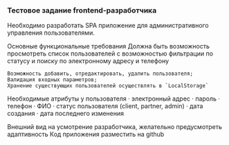 ### Тестовое задание frontend-разработчика
 
Необходимо разработать SPA приложение для административного управления пользователями.
 
Основные функциональные требования
  	Должна быть возможность просмотреть список пользователей с возможностью фильтрации по статусу и поиску по электронному адресу и телефону
   
  	Возможность добавить, отредактировать, удалить пользователя;
  	Валидация входных параметров;
  	Хранение существующих пользователей осуществлять в `LocalStorage`
 
Необходимые атрибуты у пользователя
·  	электронный адрес
·  	пароль
·  	телефон
·  	ФИО
·  	статус пользователя (client, partner, admin)
·  	дата создания
·  	дата последнего изменения
 
Внешний вид на усмотрение разработчика, желательно предусмотреть адаптивность
Код приложения разместить на github

